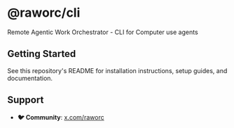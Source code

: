 # @raworc/cli

Remote Agentic Work Orchestrator - CLI for Computer use agents

## Getting Started

See this repository's README for installation instructions, setup guides, and documentation.

## Support

- **🐦 Community**: [x.com/raworc](https://x.com/raworc)
